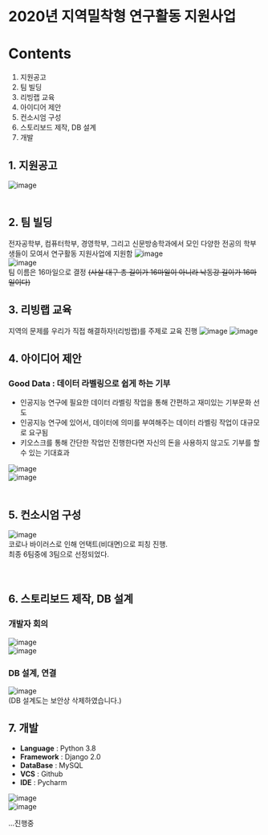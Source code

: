 # 2020년 지역밀착형 연구활동 지원사업
# Contents
1. 지원공고
2. 팀 빌딩
3. 리빙랩 교육
4. 아이디어 제안
5. 컨소시엄 구성
6. 스토리보드 제작, DB 설계
7. 개발
　  
## 1. 지원공고
![image](01.png)  
　    
## 2. 팀 빌딩
전자공학부, 컴퓨터학부, 경영학부, 그리고 신문방송학과에서 모인 다양한 전공의 학부생들이 모여서 연구활동 지원사업에 지원함
![image](03.jpg)  
![image](02.jpg)   
팀 이름은 16마일으로 결정 ~~(사실 대구 총 길이가 16마일이 아니라 낙동강 길이가 16마일이다)~~
　    
## 3. 리빙랩 교육
지역의 문제를 우리가 직접 해결하자!(리빙랩)를 주제로 교육 진행
![image](08.jpg)
![image](04.jpg)
　  
## 4. 아이디어 제안
### Good Data : 데이터 라벨링으로 쉽게 하는 기부
- 인공지능 연구에 필요한 데이터 라벨링 작업을 통해 간편하고 재미있는 기부문화 선도
- 인공지능 연구에 있어서, 데이터에 의미를 부여해주는 데이터 라벨링 작업이 대규모로 요구됨
- 키오스크를 통해 간단한 작업만 진행한다면 자신의 돈을 사용하지 않고도 기부를 할 수 있는 기대효과  

![image](06.png)  
![image](07.png)  
　    
## 5. 컨소시엄 구성
![image](09.png)  
코로나 바이러스로 인해 언택트(비대면)으로 피칭 진행.  
최종 6팀중에 3팀으로 선정되었다.

　    
## 6. 스토리보드 제작, DB 설계
### 개발자 회의
![image](11.jpg)  
![image](12.jpg)  
### DB 설계, 연결 
![image](10.png)  
(DB 설계도는 보안상 삭제하였습니다.)
　    
## 7. 개발
- **Language** : Python 3.8
- **Framework** : Django 2.0
- **DataBase** : MySQL
- **VCS** : Github
- **IDE** : Pycharm

![image](13.png)  
![image](14.png)  

...진행중